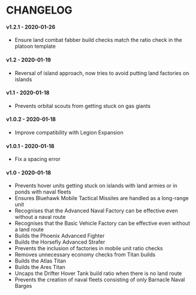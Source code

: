 # CHANGELOG

#### v1.2.1 - 2020-01-26

- Ensure land combat fabber build checks match the ratio check in the platoon template

#### v1.2 - 2020-01-19

- Reversal of island approach, now tries to avoid putting land factories on islands

#### v1.1 - 2020-01-18

- Prevents orbital scouts from getting stuck on gas giants

#### v1.0.2 - 2020-01-18

- Improve compatibility with Legion Expansion

#### v1.0.1 - 2020-01-18

- Fix a spacing error

#### v1.0 - 2020-01-18

- Prevents hover units getting stuck on islands with land armies or in ponds with naval fleets
- Ensures Bluehawk Mobile Tactical Missiles are handled as a long-range unit
- Recognises that the Advanced Naval Factory can be effective even without a naval route
- Recognises that the Basic Vehicle Factory can be effective even without a land route
- Builds the Phoenix Advanced Fighter
- Builds the Horsefly Advanced Strafer
- Prevents the inclusion of factories in mobile unit ratio checks
- Removes unnecessary economy checks from Titan builds
- Builds the Atlas Titan
- Builds the Ares Titan
- Uncaps the Drifter Hover Tank build ratio when there is no land route
- Prevents the creation of naval fleets consisting of only Barnacle Naval Barges
